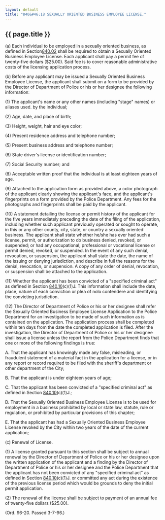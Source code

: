 ---
layout: default 
title: "840&#46;18 SEXUALLY ORIENTED BUSINESS EMPLOYEE LICENSE."---

{{ page.title }}
----------------

​(a) Each individual to be employed in a sexually oriented business, as
defined in Section[840.02](3c7806a9.html) shall be required to obtain a
Sexually Oriented Business Employee License. Each applicant shall pay a
permit fee of twenty-five dollars (\$25.00). Said fee is to cover
reasonable administrative costs of the licensing application process.

​(b) Before any applicant may be issued a Sexually Oriented Business
Employee License, the applicant shall submit on a form to be provided by
the Director of Department of Police or his or her designee the
following information:

​(1) The applicant's name or any other names (including "stage" names)
or aliases used. by the individual;

​(2) Age, date, and place of birth;

​(3) Height, weight, hair and eye color;

​(4) Present residence address and telephone number;

​(5) Present business address and telephone number;

​(6) State driver's license or identification number;

​(7) Social Security number; and

​(8) Acceptable written proof that the individual is at least eighteen
years of age.

​(9) Attached to the application form as provided above, a color
photograph of the applicant clearly showing the applicant's face, and
the applicant's fingerprints on a form provided by the Police
Department. Any fees for the photographs and fingerprints shall be paid
by the applicant.

​(10) A statement detailing the license or permit history of the
applicant for the five years immediately preceding the date of the
filing of the application, including whether such applicant previously
operated or sought to operate, in this or any other county, city, state,
or country a sexually oriented business. The applicant shall state
whether he/she has ever had such a license, permit, or authorization to
do business denied, revoked, or suspended; or had any occupational,
professional or vocational license or permit denied, revoked, or
suspended. In the event of any such denial, revocation, or suspension,
the applicant shall state the date, the name of the issuing or denying
jurisdiction, and describe in full the reasons for the denial,
revocation, or suspension. A copy of any order of denial, revocation, or
suspension shall be attached to the application.

​(11) Whether the applicant has been convicted of a "specified criminal
act" as defined in Section [840.10](3cfb9fda.html)(c)(1)J. This
information shall include the date, place, nature of each conviction or
plea of nolo contendere and identifying the convicting jurisdiction.

​(12) The Director of Department of Police or his or her designee shall
refer the Sexually Oriented Business Employee License Application to the
Police Department for an investigation to be made of such information as
is contained on the application. The application process shall be
completed within ten days from the date the completed application is
filed. After the investigation, the Director of Department of Police or
his or her designee shall issue a license unless the report from the
Police Department finds that one or more of the following findings is
true:

A. That the applicant has knowingly made any false, misleading, or
fraudulent statement of a material fact in the application for a
license, or in any report or record required to be filed with the
sheriff's department or other department of the City;

B. That the applicant is under eighteen years of age;

C. That the applicant has been convicted of a "specified criminal act"
as defined in Section [840.10](3cfb9fda.html)(c)(1)J.;

D. That the Sexually Oriented Business Employee License is to be used
for employment in a business prohibited by local or state law, statute,
rule or regulation, or prohibited by particular provisions of this
chapter;

E. That the applicant has had a Sexually Oriented Business Employee
License revoked by the City within two years of the date of the current
application;

​(c) Renewal of License.

​(1) A license granted pursuant to this section shall be subject to
annual renewal by the Director of Department of Police or his or her
designee upon the written application of the applicant and a finding by
the Director of Department of Police or his or her designee and the
Police Department that the applicant has not been convicted of any
"specified criminal act" as defined in Section
[840.10](3cfb9fda.html)(c)(1)J. or committed any act during the
existence of the previous license period which would be grounds to deny
the initial permit application.

​(2) The renewal of the license shall be subject to payment of an annual
fee of twenty-five dollars (\$25.00).

(Ord. 96-20. Passed 3-7-96.)
